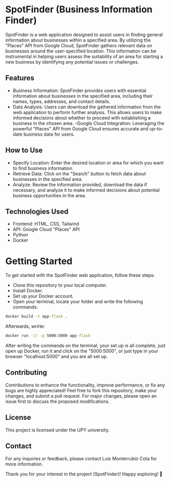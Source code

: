 # SpotFinder (Business Information Finder)
SpotFinder is a web application designed to assist users in finding general information about businesses within a specified area. By utilizing the "Places" API from Google Cloud, SpotFinder gathers relevant data on businesses around the user-specified location. This information can be instrumental in helping users assess the suitability of an area for starting a new business by identifying any potential issues or challenges.

## Features
- Business Information: SpotFinder provides users with essential information about businesses in the specified area, including their names, types, addresses, and contact details.
- Data Analysis: Users can download the gathered information from the web application to perform further analysis. This allows users to make informed decisions about whether to proceed with establishing a business in the chosen area.
-Google Cloud Integration: Leveraging the powerful "Places" API from Google Cloud ensures accurate and up-to-date business data for users.


## How to Use
- Specify Location: Enter the desired location or area for which you want to find business information.
- Retrieve Data: Click on the "Search" button to fetch data about businesses in the specified area.
- Analyze: Review the information provided, download the data if necessary, and analyze it to make informed decisions about potential business opportunities in the area.

## Technologies Used
- Frontend: HTML, CSS, Tailwind
- API: Google Cloud "Places" API
- Python
- Docker

# Getting Started
To get started with the SpotFinder web application, follow these steps:
-  Clone this repository to your local computer.
-  Install Docker.
- Set up your Docker account.
- Open your terminal, locate your folder and write the following commands:
```cmd
docker build -t app-flask .
```
Afterwards, wrirte:
```cmd
docker run -it -p 5000:5000 app-flask
```
After writing the commands on the terminal, your set up is all complete, just open up Docker, run it and click on the "5000:5000", or just type in your browser "localhost:5000" and you are all set up.

## Contributing
Contributions to enhance the functionality, improve performance, or fix any bugs are highly appreciated! Feel free to fork this repository, make your changes, and submit a pull request. For major changes, please open an issue first to discuss the proposed modifications.

## License
This project is licensed under the UPY university.

## Contact
For any inquiries or feedback, please contact Luis Monterrubio Cota for more information.

Thank you for your interest in the project (SpotFinder)! Happy exploring! 🚀

